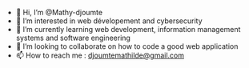 - 👋 Hi, I’m @Mathy-djoumte
- 👀 I’m interested in web dévelopement and 
cybersecurity
- 🌱 I’m currently learning web development,
 information management systems and software engineering
- 💞️ I’m looking to collaborate on 
how to code a good web application
- 📫 How to reach me : djoumtemathilde@gmail.com 

<!---
Mathy-djoumte/Mathy-djoumte is a ✨ special ✨ repository because its `README.md` (this file) appears on your GitHub profile.
You can click the Preview link to take a look at your changes.
--->
